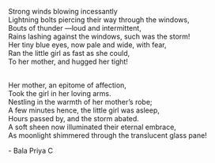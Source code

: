 Strong winds blowing incessantly<br>
Lightning bolts piercing their way through the windows,<br>
Bouts of thunder —loud and intermittent,<br>
Rains lashing against the windows, such was the storm!<br>
Her tiny blue eyes, now pale and wide, with fear,<br>
Ran the little girl as fast as she could,<br>
To her mother, and hugged her tight!<br>

<br>
Her mother, an epitome of affection,<br>
Took the girl in her loving arms.<br>
Nestling in the warmth of her mother’s robe;<br>
A few minutes hence, the little girl was asleep,<br>
Hours passed by, and the storm abated.<br>
A soft sheen now illuminated their eternal embrace,<br>
As moonlight shimmered through the translucent glass pane!<br>

\- Bala Priya C

